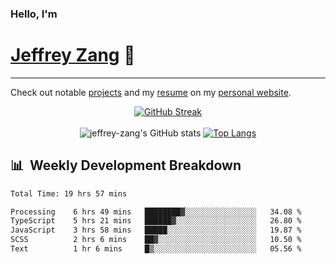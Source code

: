 
### Hello, I'm 
# [Jeffrey Zang](https://www.linkedin.com/in/jeffreyzang/) 🦀

---

Check out notable [projects](https://jeffz.dev/projects) and my [resume](https://jeffz.dev/resume) on my [personal website](https://jeffz.dev/).

<div align = 'center'>

[![GitHub Streak](https://github-readme-streak-stats.herokuapp.com/?user=jeffrey-zang&theme=tokyonight)](https://git.io/streak-stats)
<br></br>
![jeffrey-zang's GitHub stats](https://github-readme-stats.vercel.app/api?username=jeffrey-zang&show_icons=true&theme=tokyonight&hide_rank=true&hide=stars) 
[![Top Langs](https://github-readme-stats.vercel.app/api/top-langs/?username=jeffrey-zang&hide=ShaderLab,HLSL&layout=compact&theme=tokyonight)](https://github.com/anuraghazra/github-readme-stats)

</div>

## 📊 &nbsp;Weekly Development Breakdown
<!--START_SECTION:waka-->

```txt
Total Time: 19 hrs 57 mins

Processing    6 hrs 49 mins   ████████▓░░░░░░░░░░░░░░░░   34.08 %
TypeScript    5 hrs 21 mins   ██████▓░░░░░░░░░░░░░░░░░░   26.80 %
JavaScript    3 hrs 58 mins   █████░░░░░░░░░░░░░░░░░░░░   19.87 %
SCSS          2 hrs 6 mins    ██▓░░░░░░░░░░░░░░░░░░░░░░   10.50 %
Text          1 hr 6 mins     █▒░░░░░░░░░░░░░░░░░░░░░░░   05.56 %
```

<!--END_SECTION:waka-->

